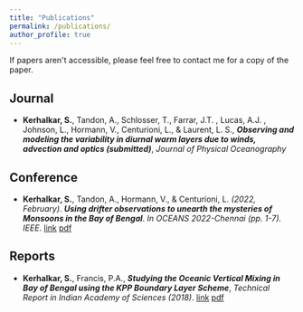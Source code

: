 ```yaml
---
title: "Publications"
permalink: /publications/
author_profile: true
---
```


If papers aren't accessible, please feel free to contact me for a copy of the paper.

## Journal 
- **Kerhalkar, S.**, Tandon, A., Schlosser, T., Farrar, J.T. , Lucas, A.J. , Johnson, L., Hormann, V., Centurioni, L., & Laurent, L. S., ***Observing and modeling the variability in diurnal warm layers due to winds, advection and optics (submitted)***, *Journal of Physical Oceanography*

## Conference 
- **Kerhalkar, S.**, Tandon, A., Hormann, V., & Centurioni, L. *(2022, February)*. ***Using drifter observations to unearth the mysteries of Monsoons in the Bay of Bengal***. *In OCEANS 2022-Chennai (pp. 1-7). IEEE*. [link](https://ieeexplore.ieee.org/abstract/document/9775481) [pdf](https://kerhalkarsid.github.io/files/Oceans_2022_SK_v2.pdf)

## Reports
- **Kerhalkar, S.**, Francis, P.A., ***Studying the Oceanic Vertical Mixing in Bay of Bengal using the KPP Boundary Layer Scheme***, *Technical Report in Indian Academy of Sciences (2018)*. [link](http://reports.ias.ac.in/report/12000/studying-the-oceanic-vertical-mixing-using-the-kpp-boundary-layer-scheme) [pdf](https://kerhalkarsid.github.io/publications)

